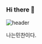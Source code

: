 ### Hi there 👋
![header](https://capsule-render.vercel.app/api?type=waving&&height=200&section=header&text=MinChan30&fontSize=70&color=timeGradient&fontAlign=50&fontAlignY=40)  

나는민찬이다.
